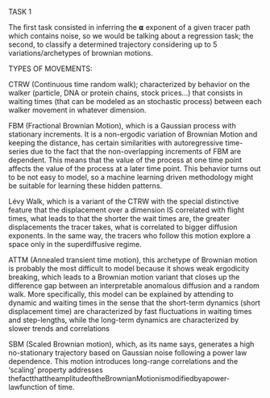 TASK 1

The first task consisted in inferring the 𝝰 exponent of a given tracer path which contains noise, so we would be talking about a regression task; the second, to classify a determined trajectory considering up to 5 variations/archetypes of brownian motions.


TYPES OF MOVEMENTS:

CTRW (Continuous time random walk); characterized by behavior on the walker (particle, DNA or protein chains, stock prices...) that consists in waiting times (that can be modeled as an stochastic process) between each walker movement in whatever dimension.

FBM (Fractional Brownian Motion), which is a Gaussian process with stationary increments. It is a non-ergodic variation of Brownian Motion and keeping the distance, has certain similarities with autoregressive time-series due to the fact that the non-overlapping increments of FBM are dependent. This means that the value of the process at one time point affects the value of the process at a later time point. This behavior turns out to be not easy to model, so a machine learning driven methodology might be suitable for learning these hidden patterns.

Lévy Walk, which is a variant of the CTRW with the special distinctive feature that the displacement over a dimension IS correlated with flight times, what leads to that the shorter the wait times are, the greater displacements the tracer takes, what is correlated to bigger diffusion exponents. In the same way, the tracers who follow this motion explore a space only in the superdiffusive regime.

ATTM (Annealed transient time motion), this archetype of Brownian motion is probably the most difficult to model because it shows weak ergodicity breaking, which leads to a Brownian motion variant that closes up the difference gap between an interpretable anomalous diffusion and a random walk. More specifically, this model can be explained by attending to dynamic and waiting times in the sense that the short-term dynamics (short displacement time) are characterized by fast fluctuations in waiting times and step-lengths, while the long-term dynamics are characterized by slower trends and correlations

SBM (Scaled Brownian motion), which, as its name says, generates a high no-stationary trajectory based on Gaussian noise following a power law dependence. This motion introduces long-range correlations and the ‘scaling’ property addresses thefactthattheamplitudeoftheBrownianMotionismodifiedbyapower-lawfunction of time.
